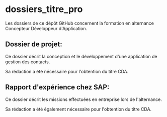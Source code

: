 # dossiers_titre_pro

Les dossiers de ce dépôt GitHub concernent la formation en alternance Concepteur Développeur d'Application.

Dossier de projet: 
------------------------------
Ce dossier décrit la conception et le développement d'une application de gestion des contacts.

Sa rédaction a été nécessaire pour l'obtention du titre CDA.

Rapport d'expérience chez SAP: 
------------------------------
Ce dossier décrit les missions effectuées en entreprise lors de l'alternance.

Sa rédaction a été également nécessaire pour l'obtention du titre CDA.

